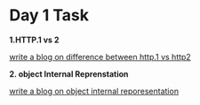 # Day 1 Task
**1.HTTP.1 vs 2**

[write a blog on difference between http.1 vs http2](https://docs.google.com/document/d/1CHADBTvg8B__oppNnSwFLO8tIu_H_ojfSEz0un748d4/edit?usp=sharing)

 **2. object Internal Reprenstation**

[write a blog on object internal reporesentation](https://docs.google.com/document/d/1doQoorP6NS3sXYAifTndsa599JMNfZcuSqbNBr8MjQI/edit?usp=sharing)
